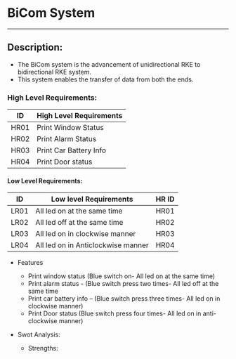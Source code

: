# BiCom System
---
## Description:
   * The BiCom system is the advancement of unidirectional RKE to bidirectional RKE system.
   * This system enables the transfer of data from both the ends.
### High Level Requirements:
   | ID |  High Level Requirements |
   |----|--------------------------|
   |HR01|   Print Window Status    |
   |HR02|   Print Alarm Status     |
   |HR03|   Print Car Battery Info |  
   |HR04|   Print Door status      |      
#### Low Level Requirements:
  | ID |      Low level Requirements      | HR ID|
  |----|----------------------------------|------|
  |LR01|All led on at the same time       | HR01 |
  |LR02|All led off at the same time      | HR02 |
  |LR03|All led on in clockwise manner    | HR03 |
  |LR04|All led on in Anticlockwise manner| HR04 |
* Features
  * Print window status (Blue switch on- All led on at the same time)
  * Print alarm status - (Blue switch press two times- All led off at the same time
  * Print car battery info – (Blue switch press three times- All led on in clockwise manner)
  * Print Door status (Blue switch press four times- All led on in anti-clockwise manner)

* Swot Analysis:
  * Strengths:
   
   
   
